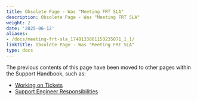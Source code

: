 ```yaml
---
title: Obsolete Page - Was "Meeting FRT SLA"
description: Obsolete Page - Was "Meeting FRT SLA"
weight: 2
date: '2025-06-12'
aliases:
- /docs/meeting-frt-sla_1748133861150235071_1_1/
linkTitle: Obsolete Page - Was "Meeting FRT SLA"
type: docs
---
```


The previous contents of this page have been moved to other pages within
the Support Handbook, such as:

- [Working on Tickets](../working-on-tickets)
- [Support Engineer Responsibilities](/handbook/support//support-engineer-responsibilities)

